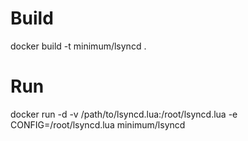 # Build

docker build -t minimum/lsyncd .

# Run

docker run -d -v /path/to/lsyncd.lua:/root/lsyncd.lua -e CONFIG=/root/lsyncd.lua minimum/lsyncd
